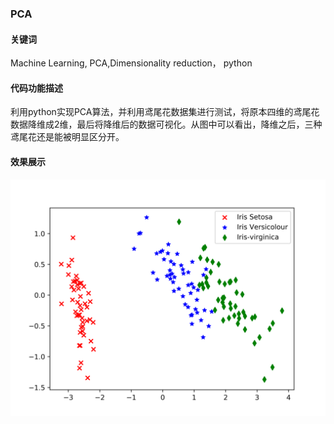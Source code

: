 ### PCA
#### 关键词
Machine Learning, PCA,Dimensionality reduction， python
#### 代码功能描述
利用python实现PCA算法，并利用鸢尾花数据集进行测试，将原本四维的鸢尾花数据降维成2维，最后将降维后的数据可视化。从图中可以看出，降维之后，三种鸢尾花还是能被明显区分开。
#### 效果展示
![降维后的数据可视化](https://github.com/fay0505/PCA/blob/master/result.png)
